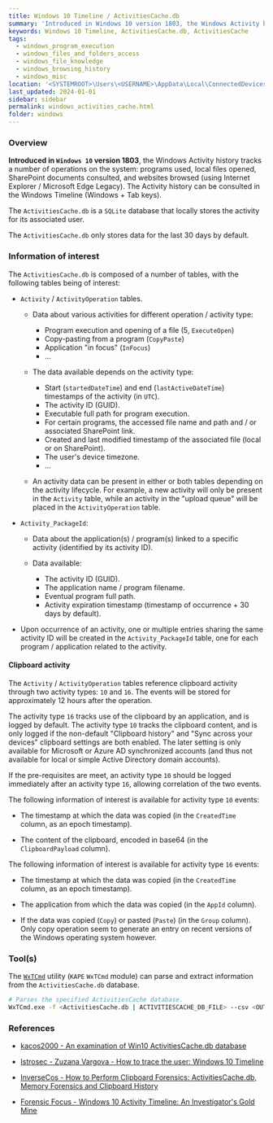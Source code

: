 ```yaml
---
title: Windows 10 Timeline / ActivitiesCache.db
summary: 'Introduced in Windows 10 version 1803, the Windows Activity history tracks a number of operations on the system: programs used, local files opened, SharePoint documents consulted, and websites browsed (using Internet Explorer / Microsoft Edge Legacy).\n\nThe ActivitiesCache.db database only stores data for the last 30 days by default.\n\nInformation of interest, that depends on the activity type: start and end times of the activity (in UTC), executable full path for program execution, file name / SharePoint link for files accessed using certain programs, created and last modified timestamp of the associated file, etc.\n\nThe history of the clipboard data may also be stored for a short amount of time (approximately 12 hours) in non default configuration.'
keywords: Windows 10 Timeline, ActivitiesCache.db, ActivitiesCache
tags:
  - windows_program_execution
  - windows_files_and_folders_access
  - windows_file_knowledge
  - windows_browsing_history
  - windows_misc
location: '<SYSTEMROOT>\Users\<USERNAME>\AppData\Local\ConnectedDevicesPlatform\[L.<USERNAME> | *]\ActivitiesCache.db'
last_updated: 2024-01-01
sidebar: sidebar
permalink: windows_activities_cache.html
folder: windows
---
```


### Overview

**Introduced in `Windows 10` version 1803**, the Windows Activity history
tracks a number of operations on the system: programs used, local files opened,
SharePoint documents consulted, and websites browsed (using Internet Explorer /
Microsoft Edge Legacy). The Activity history can be consulted in the Windows
Timeline (Windows + Tab keys).

The `ActivitiesCache.db` is a `SQLite` database that locally stores the
activity for its associated user.

The `ActivitiesCache.db` only stores data for the last 30 days by default.

### Information of interest

The `ActivitiesCache.db` is composed of a number of tables, with the following
tables being of interest:

  - `Activity` / `ActivityOperation` tables.

    - Data about various activities for different operation / activity type:
      - Program execution and opening of a file (5, `ExecuteOpen`)
      - Copy-pasting from a program (`CopyPaste`)
      - Application "in focus" (`InFocus`)
      - ...

    - The data available depends on the activity type:
      - Start (`startedDateTime`) and end (`lastActiveDateTime`) timestamps of
        the activity (in `UTC`).
      - The activity ID (GUID).
      - Executable full path for program execution.
      - For certain programs, the accessed file name and path and / or
        associated SharePoint link.
      - Created and last modified timestamp of the associated file (local or
        on SharePoint).
      - The user's device timezone.
      - ...

    - An activity data can be present in either or both tables depending on the
      activity lifecycle. For example, a new activity will only be present in
      the `Activity` table, while an activity in the "upload queue" will be
      placed in the `ActivityOperation` table.

  - `Activity_PackageId`:

    - Data about the application(s) / program(s) linked to a specific activity
      (identified by its activity ID).

    - Data available:
      - The activity ID (GUID).
      - The application name / program filename.
      - Eventual program full path.
      - Activity expiration timestamp (timestamp of occurrence + 30 days by
        default).

   - Upon occurrence of an activity, one or multiple entries sharing the same
     activity ID will be created in the `Activity_PackageId` table, one for
     each program / application related to the activity.

#### Clipboard activity

The `Activity` / `ActivityOperation` tables reference clipboard activity
through two activity types: `10` and `16`. The events will be stored for
approximately 12 hours after the operation.

The activity type `16` tracks use of the clipboard by an application, and is
logged by default. The activity type `10` tracks the clipboard content, and is
only logged if the non-default "Clipboard history" and "Sync across your
devices" clipboard settings are both enabled. The later setting is only
available for Microsoft or Azure AD synchronized accounts (and thus not
available for local or simple Active Directory domain accounts).

If the pre-requisites are meet, an activity type `10` should be logged
immediately after an activity type `16`, allowing correlation of the two
events.

The following information of interest is available for activity type `10`
events:

  - The timestamp at which the data was copied (in the `CreatedTime` column, as
    an epoch timestamp).

  - The content of the clipboard, encoded in base64 (in the `ClipboardPayload`
    column).

The following information of interest is available for activity type `16`
events:

  - The timestamp at which the data was copied (in the `CreatedTime` column, as
    an epoch timestamp).

  - The application from which the data was copied (in the `AppId` column).

  - If the data was copied (`Copy`) or pasted (`Paste`) (in the `Group`
    column). Only copy operation seem to generate an entry on recent versions
    of the Windows operating system however.

### Tool(s)

The [`WxTCmd`](https://github.com/EricZimmerman/WxTCmd) utility (`KAPE`
`WxTCmd` module) can parse and extract information from the
`ActivitiesCache.db` database.

```bash
# Parses the specified ActivitiesCache database.
WxTCmd.exe -f <ActivitiesCache.db | ACTIVITIESCACHE_DB_FILE> --csv <OUTPUT_DIRECTORY>
```

### References

  - [kacos2000 - An examination of Win10 ActivitiesCache.db database](https://kacos2000.github.io/WindowsTimeline/WindowsTimeline.pdf)

  - [Istrosec - Zuzana Vargova - How to trace the user: Windows 10 Timeline](https://istrosec.com/blog/windows-10-timeline/)

  - [InverseCos - How to Perform Clipboard Forensics: ActivitiesCache.db, Memory Forensics and Clipboard History](https://www.inversecos.com/2022/05/how-to-perform-clipboard-forensics.html)

  - [Forensic Focus - Windows 10 Activity Timeline: An Investigator's Gold Mine](https://www.forensicfocus.com/webinars/windows-10-activity-timeline-an-investigators-gold-mine/)
